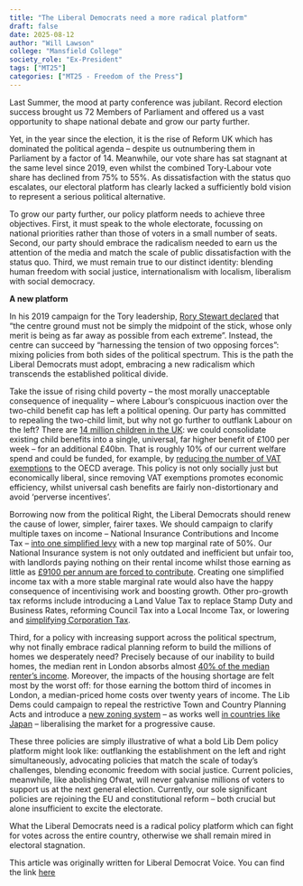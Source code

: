 ```yaml
---
title: "The Liberal Democrats need a more radical platform"
draft: false
date: 2025-08-12
author: "Will Lawson"
college: "Mansfield College"
society_role: "Ex-President"
tags: ["MT25"]
categories: ["MT25 - Freedom of the Press"]
---
```


Last Summer, the mood at party conference was jubilant. Record election success brought us 72 Members of Parliament and offered us a vast opportunity to shape national debate and grow our party further. 
<!--more--> 

Yet, in the year since the election, it is the rise of Reform UK which has dominated the political agenda – despite us outnumbering them in Parliament by a factor of 14. Meanwhile, our vote share has sat stagnant at the same level since 2019, even whilst the combined Tory-Labour vote share has declined from 75% to 55%. As dissatisfaction with the status quo escalates, our electoral platform has clearly lacked a sufficiently bold vision to represent a serious political alternative.

To grow our party further, our policy platform needs to achieve three objectives. First, it must speak to the whole electorate, focussing on national priorities rather than those of voters in a small number of seats. Second, our party should embrace the radicalism needed to earn us the attention of the media and match the scale of public dissatisfaction with the status quo. Third, we must remain true to our distinct identity: blending human freedom with social justice, internationalism with localism, liberalism with social democracy.

**A new platform**

In his 2019 campaign for the Tory leadership, [Rory Stewart declared]( https://www.rorystewart.co.uk/what-is-wrong-with-us/) that “the centre ground must not be simply the midpoint of the stick, whose only merit is being as far away as possible from each extreme”. Instead, the centre can succeed by “harnessing the tension of two opposing forces”: mixing policies from both sides of the political spectrum. This is the path the Liberal Democrats must adopt, embracing a new radicalism which transcends the established political divide.

Take the issue of rising child poverty – the most morally unacceptable consequence of inequality – where Labour’s conspicuous inaction over the two-child benefit cap has left a political opening. Our party has committed to repealing the two-child limit, but why not go further to outflank Labour on the left? There are [14 million children in the UK]( https://data.unicef.org/how-many/how-many-children-under-18-are-there-in-the-uk/): we could consolidate existing child benefits into a single, universal, far higher benefit of £100 per week – for an additional £40bn. That is roughly 10% of our current welfare spend and could be funded, for example, by [reducing the number of VAT exemptions]( https://www.economist.com/britain/2024/04/22/how-to-fix-britains-barmy-vat-regime) to the OECD average. This policy is not only socially just but economically liberal, since removing VAT exemptions promotes economic efficiency, whilst universal cash benefits are fairly non-distortionary and avoid ‘perverse incentives’.

Borrowing now from the political Right, the Liberal Democrats should renew the cause of lower, simpler, fairer taxes. We should campaign to clarify multiple taxes on income – National Insurance Contributions and Income Tax – [into one simplified levy]( https://ifs.org.uk/taxlab/taxlab-key-questions/should-income-tax-and-national-insurance-be-merged) with a new top marginal rate of 50%. Our National Insurance system is not only outdated and inefficient but unfair too, with landlords paying nothing on their rental income whilst those earning as little as [£9100 per annum are forced to contribute]( https://ifs.org.uk/taxlab/taxlab-data-item/combined-marginal-rates-income-tax-and-national-insurance-contributions). Creating one simplified income tax with a more stable marginal rate would also have the happy consequence of incentivising work and boosting growth. Other pro-growth tax reforms include introducing a Land Value Tax to replace Stamp Duty and Business Rates, reforming Council Tax into a Local Income Tax, or lowering and [simplifying Corporation Tax]( https://taxpolicy.org.uk/2024/10/14/how-to-reform-corporation-tax/). 

Third, for a policy with increasing support across the political spectrum, why not finally embrace radical planning reform to build the millions of homes we desperately need? Precisely because of our inability to build homes, the median rent in London absorbs almost [40% of the median renter’s income]( https://www.ons.gov.uk/peoplepopulationandcommunity/housing/bulletins/privaterentalaffordabilityengland/2012to2020). Moreover, the impacts of the housing shortage are felt most by the worst off: for those earning the bottom third of incomes in London, a median-priced home costs over twenty years of income. The Lib Dems could campaign to repeal the restrictive Town and Country Planning Acts and introduce a [new zoning system]( https://www.centreforcities.org/blog/can-tokyo-show-us-how-to-solve-britains-housing-shortage/) – as works well [in countries like Japan]( https://urbankchoze.blogspot.com/2014/04/japanese-zoning.html) – liberalising the market for a progressive cause.

These three policies are simply illustrative of what a bold Lib Dem policy platform might look like: outflanking the establishment on the left and right simultaneously, advocating policies that match the scale of today’s challenges, blending economic freedom with social justice. Current policies, meanwhile, like abolishing Ofwat, will never galvanise millions of voters to support us at the next general election. Currently, our sole significant policies are rejoining the EU and constitutional reform – both crucial but alone insufficient to excite the electorate.

What the Liberal Democrats need is a radical policy platform which can fight for votes across the entire country, otherwise we shall remain mired in electoral stagnation.

This article was originally written for Liberal Democrat Voice. You can find the link [here](https://www.libdemvoice.org/the-liberal-democrats-need-a-more-radical-platform-78042.html)
